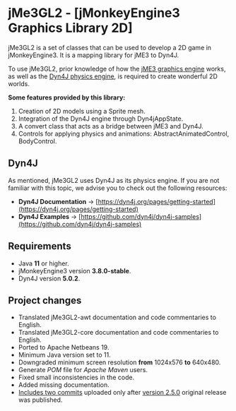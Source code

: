 # jMe3GL2 - [jMonkeyEngine3 Graphics Library 2D]
jMe3GL2 is a set of classes that can be used to develop a 2D game in jMonkeyEngine3.
It is a mapping library for jME3 to Dyn4J.

To use jMe3GL2, prior knowledge of how the [jME3 graphics engine](https://jmonkeyengine.org/) works,
as well as the [Dyn4J physics engine](https://dyn4j.org/), is required to create wonderful 2D worlds.

**Some features provided by this library:**
1. Creation of 2D models using a Sprite mesh.
2. Integration of the Dyn4J engine through Dyn4jAppState.
3. A convert class that acts as a bridge between jME3 and Dyn4J.
4. Controls for applying physics and animations: AbstractAnimatedControl, BodyControl.

## Dyn4J
As mentioned, jMe3GL2 uses Dyn4J as its physics engine. If you are not familiar with this topic,
we advise you to check out the following resources:

* **Dyn4J Documentation** -> [https://dyn4j.org/pages/getting-started](https://dyn4j.org/pages/getting-started)
* **Dyn4J Examples** -> [https://github.com/dyn4j/dyn4j-samples](https://github.com/dyn4j/dyn4j-samples)

## Requirements

* Java **11** or higher.
* jMonkeyEngine3 version **3.8.0-stable**.
* Dyn4J version **5.0.2**.

## Project changes

* Translated jMe3GL2-awt documentation and code commentaries to English.
* Translated jMe3GL2-core documentation and code commentaries to English.
* Ported to Apache Netbeans 19.
* Minimum Java version set to 11.
* Downgraded minimum screen resolution **from** 1024x576 **to** 640x480.
* Generate *POM* file for *Apache Maven* users.
* Fixed small inconsistencies in the code.
* Added missing documentation.
* [Includes two commits](https://github.com/chrisGrando/jMe3GL2/commit/37697c53db94b5b7f88f3a2079aca224a38ee99c)
uploaded only after [version 2.5.0](https://github.com/JNightRide/jMe3GL2/releases/tag/v2.5.0)
original release was published.
